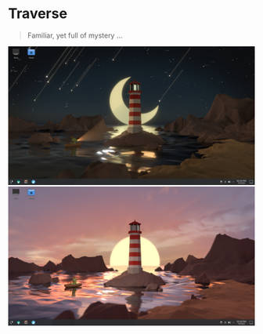 # Traverse

> Familiar, yet full of mystery ...

![dark](previews/dark.png)
![light](previews/light.png)
